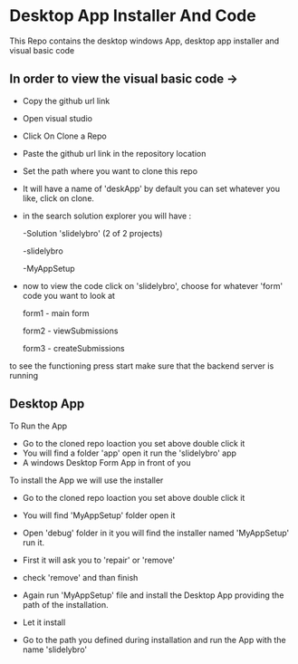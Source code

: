 
# Desktop App Installer And Code

This Repo contains the desktop windows App, desktop app installer and visual basic code


## In order to view the visual basic code ->

- Copy the github url link
- Open visual studio
- Click On Clone a Repo
- Paste the github url link in the repository location 
- Set the path where you want to clone this repo
- It will have a name of 'deskApp' by default you can set whatever you like, click on clone.
- in the search solution explorer you will have :
   
   -Solution 'slidelybro' (2 of 2 projects)
   
   -slidelybro
   
   -MyAppSetup


- now to view the code click on 'slidelybro', choose for whatever 'form' code you want to look at 

    form1 - main form

    form2 - viewSubmissions

    form3 - createSubmissions

to see the functioning press start make sure that the backend server is running



 











 





## Desktop App



To Run the App

- Go to the cloned repo loaction you set above double click it
- You will find a folder 'app' open it run the 'slidelybro' app
- A windows Desktop Form App in front of you  








To install the App we will use the installer 

- Go to the cloned repo loaction you set above double click it 
- You will find 'MyAppSetup' folder open it 
- Open 'debug' folder in it you will find the installer named 'MyAppSetup' run it. 
- First it will ask you to 'repair' or 'remove'
- check 'remove' and than finish 
- Again run 'MyAppSetup' file and install the Desktop App providing the path of the installation.
- Let it install

- Go to the path you defined during installation and run the App
    with the name 'slidelybro'


